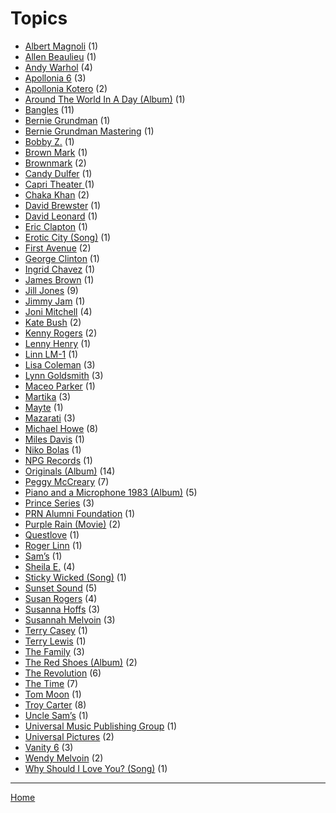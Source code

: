 # Topics

  * [Albert Magnoli](./albert-magnoli/) (1)
  * [Allen Beaulieu](./allen-beaulieu/) (1)
  * [Andy Warhol](./andy-warhol/) (4)
  * [Apollonia 6](./apollonia-6/) (3)
  * [Apollonia Kotero](./apollonia-kotero/) (2)
  * [Around The World In A Day (Album)](./around-the-world-in-a-day-album/) (1)
  * [Bangles](./bangles/) (11)
  * [Bernie Grundman](./bernie-grundman/) (1)
  * [Bernie Grundman Mastering](./bernie-grundman-mastering/) (1)
  * [Bobby Z.](./bobby-z/) (1)
  * [Brown Mark](./brown-mark/) (1)
  * [Brownmark](./brownmark/) (2)
  * [Candy Dulfer](./candy-dulfer/) (1)
  * [Capri Theater ](./capri-theater/) (1)
  * [Chaka Khan](./chaka-khan/) (2)
  * [David Brewster](./david-brewster/) (1)
  * [David Leonard](./david-leonard/) (1)
  * [Eric Clapton](./eric-clapton/) (1)
  * [Erotic City (Song)](./erotic-city-song/) (1)
  * [First Avenue](./first-avenue/) (2)
  * [George Clinton](./george-clinton/) (1)
  * [Ingrid Chavez](./ingrid-chavez/) (1)
  * [James Brown](./james-brown/) (1)
  * [Jill Jones](./jill-jones/) (9)
  * [Jimmy Jam](./jimmy-jam/) (1)
  * [Joni Mitchell](./joni-mitchell/) (4)
  * [Kate Bush](./kate-bush/) (2)
  * [Kenny Rogers](./kenny-rogers/) (2)
  * [Lenny Henry](./lenny-henry/) (1)
  * [Linn LM-1](./linn-lm-1/) (1)
  * [Lisa Coleman](./lisa-coleman/) (3)
  * [Lynn Goldsmith](./lynn-goldsmith/) (3)
  * [Maceo Parker](./maceo-parker/) (1)
  * [Martika](./martika/) (3)
  * [Mayte](./mayte/) (1)
  * [Mazarati](./mazarati/) (3)
  * [Michael Howe](./michael-howe/) (8)
  * [Miles Davis](./miles-davis/) (1)
  * [Niko Bolas](./niko-bolas/) (1)
  * [NPG Records](./npg-records/) (1)
  * [Originals (Album)](./originals-album/) (14)
  * [Peggy McCreary](./peggy-mccreary/) (7)
  * [Piano and a Microphone 1983 (Album)](./piano-and-a-microphone-1983-album/) (5)
  * [Prince Series](./prince-series/) (3)
  * [PRN Alumni Foundation](./prn-alumni-foundation/) (1)
  * [Purple Rain (Movie)](./purple-rain-movie/) (2)
  * [Questlove](./questlove/) (1)
  * [Roger Linn](./roger-linn/) (1)
  * [Sam’s](./sam-s/) (1)
  * [Sheila E.](./sheila-e/) (4)
  * [Sticky Wicked (Song)](./sticky-wicked-song/) (1)
  * [Sunset Sound](./sunset-sound/) (5)
  * [Susan Rogers](./susan-rogers/) (4)
  * [Susanna Hoffs](./susanna-hoffs/) (3)
  * [Susannah Melvoin](./susannah-melvoin/) (3)
  * [Terry Casey](./terry-casey/) (1)
  * [Terry Lewis](./terry-lewis/) (1)
  * [The Family](./the-family/) (3)
  * [The Red Shoes (Album)](./the-red-shoes-album/) (2)
  * [The Revolution](./the-revolution/) (6)
  * [The Time](./the-time/) (7)
  * [Tom Moon](./tom-moon/) (1)
  * [Troy Carter](./troy-carter/) (8)
  * [Uncle Sam’s](./uncle-sam-s/) (1)
  * [Universal Music Publishing Group](./universal-music-publishing-group/) (1)
  * [Universal Pictures](./universal-pictures/) (2)
  * [Vanity 6](./vanity-6/) (3)
  * [Wendy Melvoin](./wendy-melvoin/) (2)
  * [Why Should I Love You? (Song)](./why-should-i-love-you-song/) (1)

----

[Home](../)
